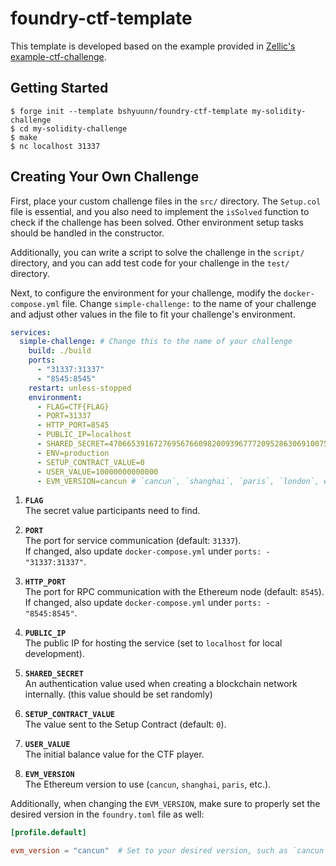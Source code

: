# foundry-ctf-template
This template is developed based on the example provided in [Zellic's example-ctf-challenge](https://github.com/Zellic/example-ctf-challenge).


## Getting Started
```
$ forge init --template bshyuunn/foundry-ctf-template my-solidity-challenge
$ cd my-solidity-challenge
$ make
$ nc localhost 31337
```

## Creating Your Own Challenge
First, place your custom challenge files in the `src/` directory. The `Setup.col` file is essential, and you also need to implement the `isSolved` function to check if the challenge has been solved. Other environment setup tasks should be handled in the constructor. 

Additionally, you can write a script to solve the challenge in the `script/` directory, and you can add test code for your challenge in the `test/` directory.

Next, to configure the environment for your challenge, modify the `docker-compose.yml` file. Change `simple-challenge:` to the name of your challenge and adjust other values in the file to fit your challenge's environment.
```yml
services:
  simple-challenge: # Change this to the name of your challenge
    build: ./build
    ports:
      - "31337:31337"
      - "8545:8545"
    restart: unless-stopped
    environment:
      - FLAG=CTF{FLAG}
      - PORT=31337
      - HTTP_PORT=8545
      - PUBLIC_IP=localhost
      - SHARED_SECRET=47066539167276956766098200939677720952863069100758808950316570929135279551683
      - ENV=production
      - SETUP_CONTRACT_VALUE=0
      - USER_VALUE=10000000000000
      - EVM_VERSION=cancun # `cancun`, `shanghai`, `paris`, `london`, etc...
```

1. **`FLAG`**  
   The secret value participants need to find.

2. **`PORT`**  
   The port for service communication (default: `31337`).<br>
   If changed, also update `docker-compose.yml` under `ports: - "31337:31337"`.

4. **`HTTP_PORT`**  
   The port for RPC communication with the Ethereum node (default: `8545`). <br>
   If changed, also update `docker-compose.yml` under `ports: - "8545:8545"`.

5. **`PUBLIC_IP`**  
   The public IP for hosting the service (set to `localhost` for local development).

6. **`SHARED_SECRET`**  
   An authentication value used when creating a blockchain network internally. (this value should be set randomly)

7. **`SETUP_CONTRACT_VALUE`**  
   The value sent to the Setup Contract (default: `0`).

8. **`USER_VALUE`**  
   The initial balance value for the CTF player.

9. **`EVM_VERSION`**  
   The Ethereum version to use (`cancun`, `shanghai`, `paris`, etc.).

Additionally, when changing the `EVM_VERSION`, make sure to properly set the desired version in the `foundry.toml` file as well:
```toml
[profile.default]

evm_version = "cancun"  # Set to your desired version, such as `cancun`, `shanghai`, `paris`, `london`, etc.
```
